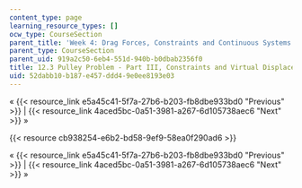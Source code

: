 ```yaml
---
content_type: page
learning_resource_types: []
ocw_type: CourseSection
parent_title: 'Week 4: Drag Forces, Constraints and Continuous Systems'
parent_type: CourseSection
parent_uid: 919a2c50-6eb4-551d-940b-b0dbab2356f0
title: 12.3 Pulley Problem - Part III, Constraints and Virtual Displacement Arguments
uid: 52dabb10-b187-e457-ddd4-9e0ee8193e03
---
```


« {{< resource_link e5a45c41-5f7a-27b6-b203-fb8dbe933bd0 "Previous" >}} | {{< resource_link 4aced5bc-0a51-3981-a267-6d105738aec6 "Next" >}} »

{{< resource cb938254-e6b2-bd58-9ef9-58ea0f290ad6 >}}

« {{< resource_link e5a45c41-5f7a-27b6-b203-fb8dbe933bd0 "Previous" >}} | {{< resource_link 4aced5bc-0a51-3981-a267-6d105738aec6 "Next" >}} »